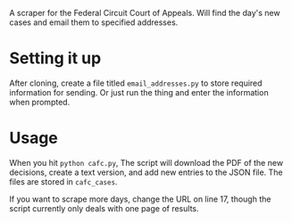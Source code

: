 A scraper for the Federal Circuit Court of Appeals. Will find the day's new cases and email them to specified addresses.

# Setting it up

After cloning, create a file titled `email_addresses.py` to store required information for sending. Or just run the thing and enter the information when prompted.

# Usage

When you hit `python cafc.py`, The script will download the PDF of the new decisions, create a text version, and add new entries to the JSON file. The files are stored in `cafc_cases`.

If you want to scrape more days, change the URL on line 17, though the script currently only deals with one page of results.
